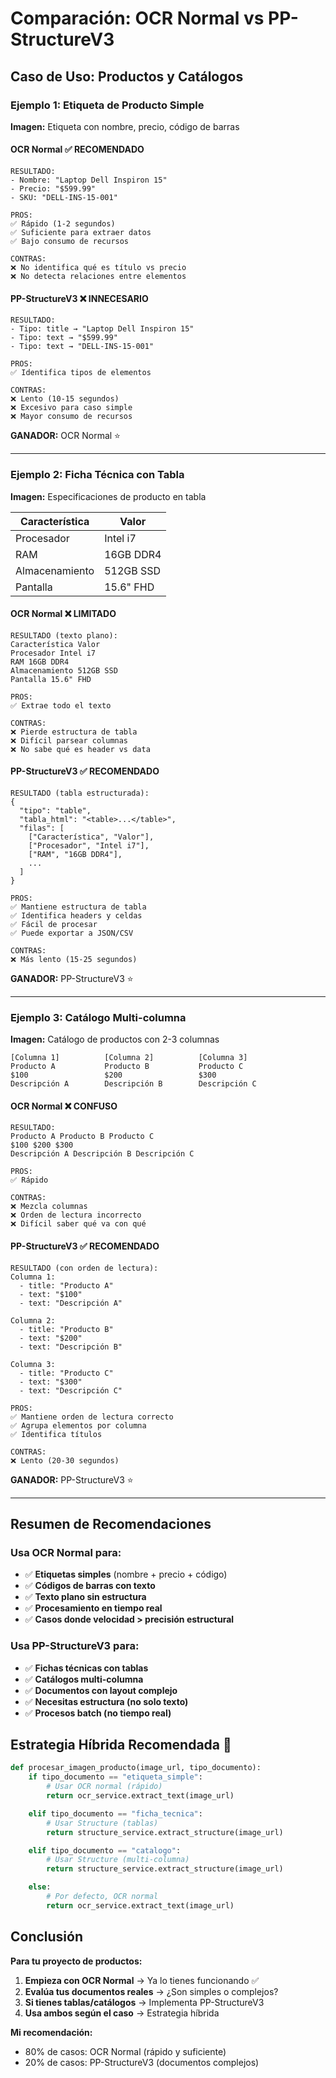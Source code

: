 # Comparación: OCR Normal vs PP-StructureV3

## Caso de Uso: Productos y Catálogos

### Ejemplo 1: Etiqueta de Producto Simple

**Imagen:** Etiqueta con nombre, precio, código de barras

#### OCR Normal ✅ RECOMENDADO
```
RESULTADO:
- Nombre: "Laptop Dell Inspiron 15"
- Precio: "$599.99"
- SKU: "DELL-INS-15-001"

PROS:
✅ Rápido (1-2 segundos)
✅ Suficiente para extraer datos
✅ Bajo consumo de recursos

CONTRAS:
❌ No identifica qué es título vs precio
❌ No detecta relaciones entre elementos
```

#### PP-StructureV3 ❌ INNECESARIO
```
RESULTADO:
- Tipo: title → "Laptop Dell Inspiron 15"
- Tipo: text → "$599.99"
- Tipo: text → "DELL-INS-15-001"

PROS:
✅ Identifica tipos de elementos

CONTRAS:
❌ Lento (10-15 segundos)
❌ Excesivo para caso simple
❌ Mayor consumo de recursos
```

**GANADOR:** OCR Normal ⭐

---

### Ejemplo 2: Ficha Técnica con Tabla

**Imagen:** Especificaciones de producto en tabla

| Característica | Valor |
|----------------|-------|
| Procesador | Intel i7 |
| RAM | 16GB DDR4 |
| Almacenamiento | 512GB SSD |
| Pantalla | 15.6" FHD |

#### OCR Normal ❌ LIMITADO
```
RESULTADO (texto plano):
Característica Valor
Procesador Intel i7
RAM 16GB DDR4
Almacenamiento 512GB SSD
Pantalla 15.6" FHD

PROS:
✅ Extrae todo el texto

CONTRAS:
❌ Pierde estructura de tabla
❌ Difícil parsear columnas
❌ No sabe qué es header vs data
```

#### PP-StructureV3 ✅ RECOMENDADO
```
RESULTADO (tabla estructurada):
{
  "tipo": "table",
  "tabla_html": "<table>...</table>",
  "filas": [
    ["Característica", "Valor"],
    ["Procesador", "Intel i7"],
    ["RAM", "16GB DDR4"],
    ...
  ]
}

PROS:
✅ Mantiene estructura de tabla
✅ Identifica headers y celdas
✅ Fácil de procesar
✅ Puede exportar a JSON/CSV

CONTRAS:
❌ Más lento (15-25 segundos)
```

**GANADOR:** PP-StructureV3 ⭐

---

### Ejemplo 3: Catálogo Multi-columna

**Imagen:** Catálogo de productos con 2-3 columnas

```
[Columna 1]          [Columna 2]          [Columna 3]
Producto A           Producto B           Producto C
$100                 $200                 $300
Descripción A        Descripción B        Descripción C
```

#### OCR Normal ❌ CONFUSO
```
RESULTADO:
Producto A Producto B Producto C
$100 $200 $300
Descripción A Descripción B Descripción C

PROS:
✅ Rápido

CONTRAS:
❌ Mezcla columnas
❌ Orden de lectura incorrecto
❌ Difícil saber qué va con qué
```

#### PP-StructureV3 ✅ RECOMENDADO
```
RESULTADO (con orden de lectura):
Columna 1:
  - title: "Producto A"
  - text: "$100"
  - text: "Descripción A"

Columna 2:
  - title: "Producto B"
  - text: "$200"
  - text: "Descripción B"

Columna 3:
  - title: "Producto C"
  - text: "$300"
  - text: "Descripción C"

PROS:
✅ Mantiene orden de lectura correcto
✅ Agrupa elementos por columna
✅ Identifica títulos

CONTRAS:
❌ Lento (20-30 segundos)
```

**GANADOR:** PP-StructureV3 ⭐

---

## Resumen de Recomendaciones

### Usa OCR Normal para:
- ✅ **Etiquetas simples** (nombre + precio + código)
- ✅ **Códigos de barras con texto**
- ✅ **Texto plano sin estructura**
- ✅ **Procesamiento en tiempo real**
- ✅ **Casos donde velocidad > precisión estructural**

### Usa PP-StructureV3 para:
- ✅ **Fichas técnicas con tablas**
- ✅ **Catálogos multi-columna**
- ✅ **Documentos con layout complejo**
- ✅ **Necesitas estructura (no solo texto)**
- ✅ **Procesos batch (no tiempo real)**

## Estrategia Híbrida Recomendada 🎯

```python
def procesar_imagen_producto(image_url, tipo_documento):
    if tipo_documento == "etiqueta_simple":
        # Usar OCR normal (rápido)
        return ocr_service.extract_text(image_url)

    elif tipo_documento == "ficha_tecnica":
        # Usar Structure (tablas)
        return structure_service.extract_structure(image_url)

    elif tipo_documento == "catalogo":
        # Usar Structure (multi-columna)
        return structure_service.extract_structure(image_url)

    else:
        # Por defecto, OCR normal
        return ocr_service.extract_text(image_url)
```

## Conclusión

**Para tu proyecto de productos:**

1. **Empieza con OCR Normal** → Ya lo tienes funcionando ✅
2. **Evalúa tus documentos reales** → ¿Son simples o complejos?
3. **Si tienes tablas/catálogos** → Implementa PP-StructureV3
4. **Usa ambos según el caso** → Estrategia híbrida

**Mi recomendación:**
- 80% de casos: OCR Normal (rápido y suficiente)
- 20% de casos: PP-StructureV3 (documentos complejos)